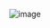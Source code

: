 ![image][]

  [image]: https://github.com/gravityonmars/wp-svbtle/raw/master/wp-svbtle/screenshot-1.png

  [image]: https://github.com/gravityonmars/wp-svbtle/raw/master/wp-svbtle/screenshot-2.png